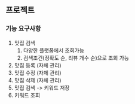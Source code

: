 ## 프로젝트

### 기능 요구사항
1. 맛집 검색
    1. 다양한 플랫폼에서 조회가능
    2. 검색조건(정확도 순, 리뷰 개수 순)으로 조회 가능
2. 맛집 등록 (자체 관리)
3. 맛집 수정 (자체 관리)
4. 맛집 삭제 (자체 관리)
5. 맛집 검색 -> 키워드 저장
6. 키워드 조회

